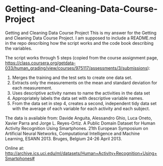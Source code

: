 # Getting-and-Cleaning-Data-Course-Project
Getting and Cleaning Data Course Project
This is my answer for the Getting and Cleaning Data Course Project. 
I am supposed to include a README.md in the repo describing how the script works and the code book describing the variables.

The script works through 5 steps (copied from the course assignment page, https://class.coursera.org/getdata-033/human_grading/view/courses/975117/assessments/3/submissions): 
1. Merges the training and the test sets to create one data set.
2. Extracts only the measurements on the mean and standard deviation for each measurement. 
3. Uses descriptive activity names to name the activities in the data set
4. Appropriately labels the data set with descriptive variable names. 
5. From the data set in step 4, creates a second, independent tidy data set with the average of each variable for each activity and each subject.

The data is available from: 
Davide Anguita, Alessandro Ghio, Luca Oneto, Xavier Parra and Jorge L. Reyes-Ortiz. A Public Domain Dataset for Human Activity Recognition Using Smartphones. 21th European Symposium on Artificial Neural Networks, Computational Intelligence and Machine Learning, ESANN 2013. Bruges, Belgium 24-26 April 2013. 

Online at: http://archive.ics.uci.edu/ml/datasets/Human+Activity+Recognition+Using+Smartphones#
